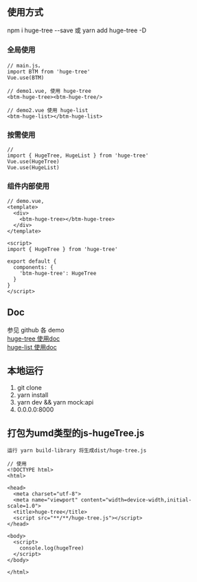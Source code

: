 ## 使用方式

npm i huge-tree --save
或
yarn add huge-tree -D

### 全局使用
```
// main.js， 
import BTM from 'huge-tree'
Vue.use(BTM)

// demo1.vue, 使用 huge-tree
<btm-huge-tree><btm-huge-tree/>

// demo2.vue 使用 huge-list
<btm-huge-list></btm-huge-list>
```

### 按需使用
```
// 
import { HugeTree, HugeList } from 'huge-tree'
Vue.use(HugeTree)
Vue.use(HugeList)
```

### 组件内部使用
```
// demo.vue, 
<template>
  <div>
    <btm-huge-tree></btm-huge-tree>
  </div>
</template>

<script>
import { HugeTree } from 'huge-tree'

export default {
  components: {
    'btm-huge-tree': HugeTree
  }
}
</script>
```

## Doc
参见 github 各 demo<br>
[huge-tree 使用doc](https://github.com/bitmain-frontend/huge-tree/tree/master/src/library/components/hugeTree/demo)<br>
[huge-list 使用doc](https://github.com/bitmain-frontend/huge-tree/tree/master/src/library/components/hugeList/demo)



## 本地运行
1. git clone
2. yarn install
3. yarn dev && yarn mock:api
4. 0.0.0.0:8000


## 打包为umd类型的js-hugeTree.js
```
运行 yarn build-library 将生成dist/huge-tree.js

// 使用
<!DOCTYPE html>
<html>

<head>
  <meta charset="utf-8">
  <meta name="viewport" content="width=device-width,initial-scale=1.0">
  <title>huge-tree</title>
  <script src="**/**/huge-tree.js"></script>
</head>

<body>
  <script>
    console.log(hugeTree)
  </script>
</body>

</html>


```